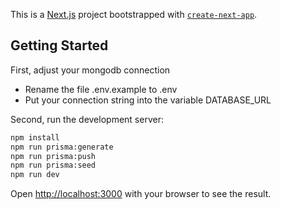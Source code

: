 This is a [Next.js](https://nextjs.org/) project bootstrapped with [`create-next-app`](https://github.com/vercel/next.js/tree/canary/packages/create-next-app).

## Getting Started

First, adjust your mongodb connection
- Rename the file .env.example to .env
- Put your connection string into the variable DATABASE_URL


Second, run the development server:

```bash
npm install
npm run prisma:generate
npm run prisma:push
npm run prisma:seed
npm run dev
```



Open [http://localhost:3000](http://localhost:3000) with your browser to see the result.
